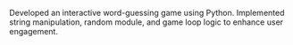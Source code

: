 Developed an interactive word-guessing game using
Python.
Implemented string manipulation, random module, and
game loop logic to enhance user engagement.
